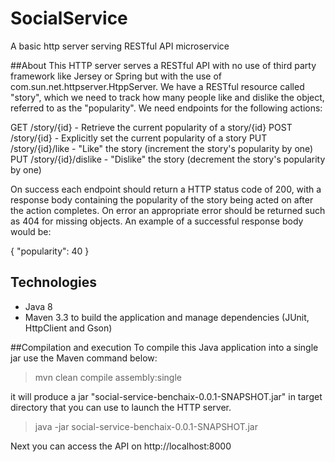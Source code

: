 # SocialService
A basic http server serving RESTful API microservice

##About
This HTTP server serves a RESTful API with no use of third party framework like Jersey or Spring but with the use of com.sun.net.httpserver.HtppServer.
We have a RESTful resource called "story", which we need to track how many people like and dislike the object, referred to as the "popularity".
We need endpoints for the following actions:

GET /story/{id} - Retrieve the current popularity of a story/{id}
POST /story/{id} - Explicitly set the current popularity of a story
PUT /story/{id}/like - "Like" the story (increment the story's popularity by one)
PUT /story/{id}/dislike - "Dislike" the story (decrement the story's popularity by one)

On success each endpoint should return a HTTP status code of 200, with a response body containing the popularity of the story being acted on after the action completes.
On error an appropriate error should be returned such as 404 for missing objects. An example of a successful response body would be:

{
	"popularity": 40
}


## Technologies
- Java 8
- Maven 3.3 to build the application and manage dependencies (JUnit, HttpClient and Gson)


##Compilation and execution
To compile this Java application into a single jar use the Maven command below:
>mvn clean compile assembly:single

it will produce a jar "social-service-benchaix-0.0.1-SNAPSHOT.jar" in target directory that you can use to launch the HTTP server.

>java -jar social-service-benchaix-0.0.1-SNAPSHOT.jar

Next you can access the API on http://localhost:8000